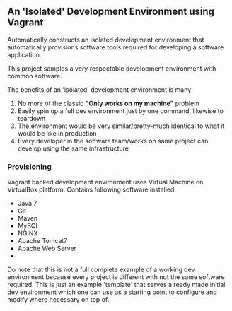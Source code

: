 ## An 'Isolated' Development Environment using Vagrant

Automatically constructs an isolated development environment that automatically provisions software tools required for developing a software application.

This project samples a very respectable development environment with common software.

The benefits of an 'isolated' development environment is many:

1. No more of the classic __"Only works on my machine"__ problem  
2. Easily spin up a full dev environment just by one command, likewise to teardown  
3. The environment would be very similar/pretty-much identical to what it would be like in production  
4. Every developer in the software team/works on same project can develop using the same infrastructure  


### Provisioning

Vagrant backed development environment uses Virtual Machine on VirtualBox platform.
Contains following software installed:

- Java 7
- Git
- Maven
- MySQL
- NGINX
- Apache Tomcat7
- Apache Web Server
- 
Do note that this is not a full complete example of a working dev environment because every project is different with not the same software required. This is just an example 'template' that serves a ready made initial dev environment which one can use as a starting point to configure and modify where necessary on top of.
